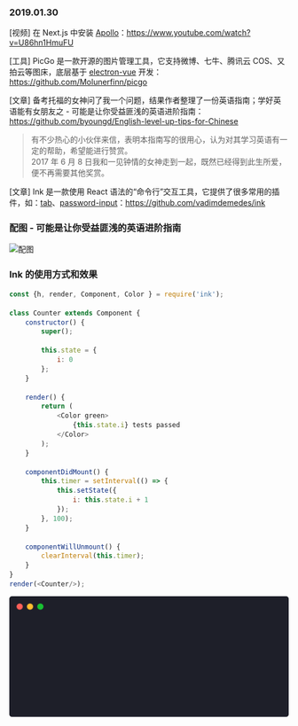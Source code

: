 ### 2019.01.30

[视频] 在 Next.js 中安装 [Apollo](https://www.apollographql.com/)：<https://www.youtube.com/watch?v=U86hn1HmuFU>

[工具] PicGo 是一款开源的图片管理工具，它支持微博、七牛、腾讯云 COS、又拍云等图床，底层基于 [electron-vue](https://github.com/SimulatedGREG/electron-vue) 开发：<https://github.com/Molunerfinn/picgo>

[文章] 备考托福的女神问了我一个问题，结果作者整理了一份英语指南；学好英语能有女朋友之 - 可能是让你受益匪浅的英语进阶指南：<https://github.com/byoungd/English-level-up-tips-for-Chinese>
> 有不少热心的小伙伴来信，表明本指南写的很用心，认为对其学习英语有一定的帮助，希望能进行赞赏。  
> 2017 年 6 月 8 日我和一见钟情的女神走到一起，既然已经得到此生所爱，便不再需要其他奖赏。

[文章] Ink 是一款使用 React 语法的“命令行”交互工具，它提供了很多常用的插件，如：[tab](https://github.com/jdeniau/ink-tab)、[password-input](https://github.com/vadimdemedes/ink-password-input)：<https://github.com/vadimdemedes/ink>

### 配图 - 可能是让你受益匪浅的英语进阶指南
![配图](http://ww1.sinaimg.cn/large/62bfa70bly1fzoorad5euj21uo1t0e81.jpg)

### Ink 的使用方式和效果
```javascript
const {h, render, Component, Color } = require('ink');

class Counter extends Component {
	constructor() {
		super();

		this.state = {
			i: 0
		};
	}

	render() {
		return (
			<Color green>
				{this.state.i} tests passed
			</Color>
		);
	}

	componentDidMount() {
		this.timer = setInterval(() => {
			this.setState({
				i: this.state.i + 1
			});
		}, 100);
	}

	componentWillUnmount() {
		clearInterval(this.timer);
	}
}
render(<Counter/>);
```
![配图](https://raw.githubusercontent.com/vadimdemedes/ink/master/media/demo.svg?sanitize=true)


